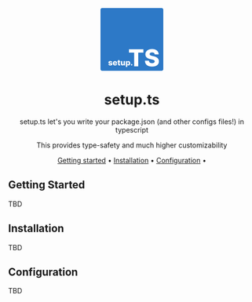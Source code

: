 <div align="center">

<img src="docs/assets/images/logo.png" width="128"/>

# setup.ts

setup.ts let's you write your package.json (and other configs files!) in typescript

This provides type-safety and much higher customizability

[Getting started](#getting-started) •
[Installation](#installation) •
[Configuration](#configuration) •

</div>

## Getting Started

TBD

## Installation

TBD

## Configuration

TBD
